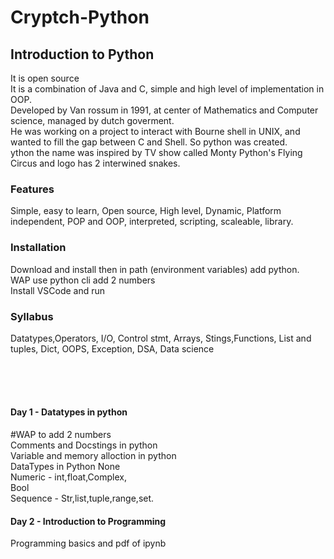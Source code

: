 # Cryptch-Python
## Introduction to Python
It is open source <br>
It is a combination of Java and C, simple and high level of implementation in OOP.<br>
Developed by Van rossum in 1991, at center of Mathematics and Computer science, managed by dutch goverment.<br>
He was working on a project to interact with Bourne shell in UNIX, and wanted to fill the gap between C and Shell.
So python was created.<br>
ython the name was inspired by TV show called Monty Python's Flying Circus and logo has 2 interwined snakes.

### Features
Simple, easy to learn, Open source, High level, Dynamic, Platform independent, POP and OOP, interpreted, scripting, scaleable, library.<br>
### Installation
Download and install then in path (environment variables) add python.<br>
WAP use python cli add 2 numbers <br>
Install VSCode and run 
### Syllabus
Datatypes,Operators, I/O, Control stmt, Arrays, Stings,Functions, List and tuples, Dict, OOPS, Exception, DSA, Data science


<br><br><br>
#### Day 1 - Datatypes in python
#WAP to add 2 numbers<br>
Comments and Docstings in python<br>
Variable and memory alloction in python<br>
DataTypes in Python 
    None <br>
    Numeric - int,float,Complex,<br>
    Bool<br>
    Sequence - Str,list,tuple,range,set.
    
#### Day 2 - Introduction to Programming
Programming basics and pdf of ipynb 
